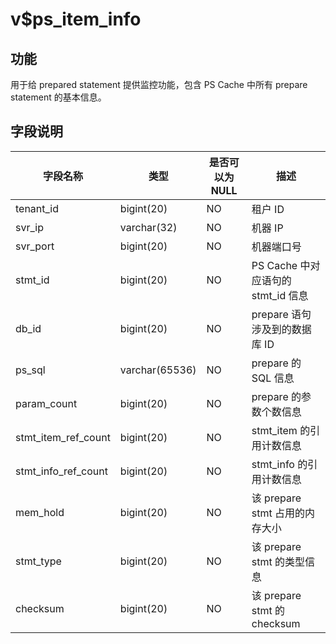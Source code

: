 v$ps_item_info 
===================================



功能 
-----------

用于给 prepared statement 提供监控功能，包含 PS Cache 中所有 prepare statement 的基本信息。

字段说明 
-------------



|      **字段名称**       |     **类型**     | **是否可以为 NULL** |           **描述**           |
|---------------------|----------------|----------------|----------------------------|
| tenant_id           | bigint(20)     | NO             | 租户 ID                      |
| svr_ip              | varchar(32)    | NO             | 机器 IP                      |
| svr_port            | bigint(20)     | NO             | 机器端口号                      |
| stmt_id             | bigint(20)     | NO             | PS Cache 中对应语句的 stmt_id 信息 |
| db_id               | bigint(20)     | NO             | prepare 语句涉及到的数据库 ID       |
| ps_sql              | varchar(65536) | NO             | prepare 的 SQL 信息           |
| param_count         | bigint(20)     | NO             | prepare 的参数个数信息            |
| stmt_item_ref_count | bigint(20)     | NO             | stmt_item 的引用计数信息          |
| stmt_info_ref_count | bigint(20)     | NO             | stmt_info 的引用计数信息          |
| mem_hold            | bigint(20)     | NO             | 该 prepare stmt 占用的内存大小     |
| stmt_type           | bigint(20)     | NO             | 该 prepare stmt 的类型信息       |
| checksum            | bigint(20)     | NO             | 该 prepare stmt 的 checksum  |



